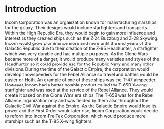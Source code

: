# Introduction

Incom Corporation was an organization known for manufacturing starships for the galaxy.
Their designs would include starfighters and transports.
Within the High Republic Era, they would begin to gain more influence and interest as they created ships such as the Z-24 Buzzbug and Z-28 Skywing.
Incom would grow prominence more and more until the end years of the Galactic Republic due to their creation of the Z-95 Headhunter, a starfighter which was very durable and had multiple purposes.
As the Clone Wars became more of a danger, it would produce many varieties and styles of the Headhunter so it could provide use for the Republic Navy and many other divisions.
During the time of the Galactic Empire, the corporation would develop snowspeeders for the Rebel Alliance so travel and battles would be easier on Hoth.
An example of one of these ships was the T-47 airspeeder.
However, Incom had a better notable product called the T-65B X-wing starfighter and was used at the service of the Rebel Alliance.
They would create it based on the Clone Wars era ships.
The T-65B was for the Rebel Alliance organization only and was fielded by them also throughout the Galactic Civil War against the Empire.
As the Galactic Empire would lose its power and the First Order would later rise, Incom Corporation would decide to reform into Incom-FreiTek Corporation, which would produce more starships such as the T-85 X-wing fighters.
